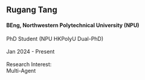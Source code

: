 ## Rugang Tang
#### BEng, Northwestern Polytechnical University (NPU)

<div align="justify">
PhD Student (NPU HKPolyU Dual-PhD)
<br/><br/>
Jan 2024 - Present
<br/><br/>
Research Interest: <br/>
Multi-Agent
</div>
